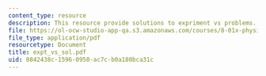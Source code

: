 ```yaml
---
content_type: resource
description: This resource provide solutions to expriment vs problems.
file: https://ol-ocw-studio-app-qa.s3.amazonaws.com/courses/8-01x-physics-i-classical-mechanics-with-an-experimental-focus-fall-2002/0842438c15960950ac7cb0a180bca31c_expt_vs_sol.pdf
file_type: application/pdf
resourcetype: Document
title: expt_vs_sol.pdf
uid: 0842438c-1596-0950-ac7c-b0a180bca31c
---
```

